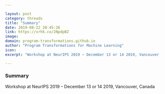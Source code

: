 ```yaml
---

layout: post
category: threads
title: "Summary"
date: 2019-08-22 20:45:26
link: https://vrhk.co/2NpdpBZ
image: 
domain: program-transformations.github.io
author: "Program Transformations for Machine Learning"
icon: 
excerpt: "Workshop at NeurIPS 2019 – December 13 or 14 2019, Vancouver, Canada"

---
```


### Summary

Workshop at NeurIPS 2019 – December 13 or 14 2019, Vancouver, Canada